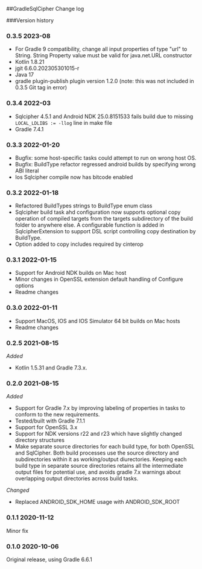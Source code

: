 ##GradleSqlCipher Change log

###Version history

### 0.3.5 2023-08

- For Gradle 9 compatibility, change all input properties of type "url" to String. String Property value must be valid for java.net.URL constructor
- Kotlin 1.8.21
- jgit 6.6.0.202305301015-r
- Java 17
- gradle plugin-publish plugin version 1.2.0 (note: this was not included in 0.3.5 Git tag in error)

### 0.3.4 2022-03

- Sqlcipher 4.5.1 and Android NDK 25.0.8151533 fails build due to missing `LOCAL_LDLIBS := -llog` line in make file
- Gradle 7.4.1

### 0.3.3 2022-01-20

- Bugfix: some host-specific tasks could attempt to run on wrong host OS.
- Bugfix: BuildType refactor regressed android builds by specifying wrong ABI literal
- Ios Sqlcipher compile now has bitcode enabled

### 0.3.2 2022-01-18

- Refactored BuildTypes strings to BuildType enum class
- Sqlcipher build task ahd configuration now supports optional copy operation of compiled targets from the targets subdirectory of the build folder to anywhere else. A configurable function is added in SqlcipherExtension to support DSL script controlling copy destination by BuildType.
- Option added to copy includes required by cinterop

### 0.3.1 2022-01-15

- Support for Android NDK builds on Mac host
- Minor changes in OpenSSL extension default handling of Configure options
- Readme changes

### 0.3.0 2022-01-11

- Support MacOS, IOS and IOS Simulator 64 bit builds on Mac hosts
- Readme changes

### 0.2.5 2021-08-15
*Added*

- Kotlin 1.5.31 and Gradle 7.3.x.

### 0.2.0 2021-08-15
*Added*

- Support for Gradle 7.x by improving labeling of properties in tasks to conform to the new requirements.
- Tested/built with Gradle 7.1.1
- Support for OpenSSL 3.x
- Support for NDK versions r22 and r23 which have slightly changed directory structures
- Make separate source directories for each build type, for both OpenSSL and SqlCipher.  Both build processes use the source directory and subdirectories within it as working/output diurectories. Keeping each build type in separate source directories retains all the intermediate output files for potential use, and avoids gradle 7.x warnings about overlapping output directories across build tasks. 

*Changed*

- Replaced ANDROID_SDK_HOME usage with ANDROID_SDK_ROOT

### 0.1.1 2020-11-12

Minor fix

### 0.1.0 2020-10-06

Original release, using Gradle 6.6.1